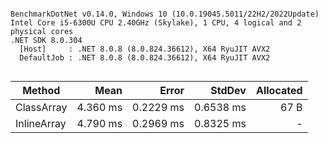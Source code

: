 ```

BenchmarkDotNet v0.14.0, Windows 10 (10.0.19045.5011/22H2/2022Update)
Intel Core i5-6300U CPU 2.40GHz (Skylake), 1 CPU, 4 logical and 2 physical cores
.NET SDK 8.0.304
  [Host]     : .NET 8.0.8 (8.0.824.36612), X64 RyuJIT AVX2
  DefaultJob : .NET 8.0.8 (8.0.824.36612), X64 RyuJIT AVX2


```
| Method      | Mean     | Error     | StdDev    | Allocated |
|------------ |---------:|----------:|----------:|----------:|
| ClassArray  | 4.360 ms | 0.2229 ms | 0.6538 ms |      67 B |
| InlineArray | 4.790 ms | 0.2969 ms | 0.8325 ms |         - |
